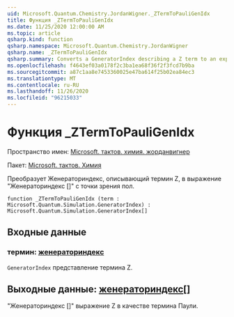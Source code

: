 ```yaml
---
uid: Microsoft.Quantum.Chemistry.JordanWigner._ZTermToPauliGenIdx
title: Функция _ZTermToPauliGenIdx
ms.date: 11/25/2020 12:00:00 AM
ms.topic: article
qsharp.kind: function
qsharp.namespace: Microsoft.Quantum.Chemistry.JordanWigner
qsharp.name: _ZTermToPauliGenIdx
qsharp.summary: Converts a GeneratorIndex describing a Z term to an expression 'GeneratorIndex[]' in terms of Paulis.
ms.openlocfilehash: f4643ef03a0178f2c3ba1ea68f36f2f3fcd7b9ba
ms.sourcegitcommit: a87c1aa8e7453360025e47ba614f25b02ea84ec3
ms.translationtype: MT
ms.contentlocale: ru-RU
ms.lasthandoff: 11/26/2020
ms.locfileid: "96215033"
---
```

# <a name="_ztermtopauligenidx-function"></a>Функция _ZTermToPauliGenIdx

Пространство имен: [Microsoft. тактов. химия. жорданвигнер](xref:Microsoft.Quantum.Chemistry.JordanWigner)

Пакет: [Microsoft. тактов. Химия](https://nuget.org/packages/Microsoft.Quantum.Chemistry)


Преобразует Женераториндекс, описывающий термин Z, в выражение "Женераториндекс []" с точки зрения пол.

```qsharp
function _ZTermToPauliGenIdx (term : Microsoft.Quantum.Simulation.GeneratorIndex) : Microsoft.Quantum.Simulation.GeneratorIndex[]
```


## <a name="input"></a>Входные данные

### <a name="term--generatorindex"></a>термин: [женераториндекс](xref:Microsoft.Quantum.Simulation.GeneratorIndex)

`GeneratorIndex` представление термина Z.



## <a name="output--generatorindex"></a>Выходные данные: [женераториндекс](xref:Microsoft.Quantum.Simulation.GeneratorIndex)[]

"Женераториндекс []" выражение Z в качестве термина Паули.